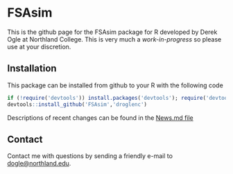 FSAsim
======

This is the github page for the FSAsim package for R developed by Derek Ogle at Northland College.  This is very much a *work-in-progress* so please use at your discretion.

## Installation
This package can be installed from github to your R with the following code

```r
if (!require('devtools')) install.packages('devtools'); require('devtools')
devtools::install_github('FSAsim','droglenc')
```

Descriptions of recent changes can be found in the [News.md file](https://github.com/droglenc/FSAsim/blob/master/NEWS.md)

## Contact
Contact me with questions by sending a friendly e-mail to <dogle@northland.edu>.
